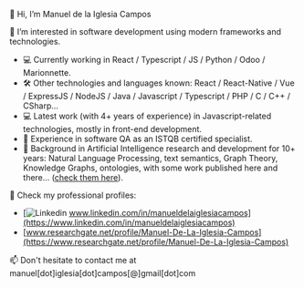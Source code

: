 👋 Hi, I’m Manuel de la Iglesia Campos

👀 I’m interested in software development using modern frameworks and technologies.
- 💻 Currently working in React / Typescript / JS / Python / Odoo / Marionnette.
- 🛠️ Other technologies and languages known: React / React-Native / Vue / ExpressJS / NodeJS / Java / Javascript / Typescript / PHP / C / C++ / CSharp...
- 💻 Latest work (with 4+ years of experience) in Javascript-related technologies, mostly in front-end development.
- 🔎 Experience in software QA as an ISTQB certified specialist.
- 📖 Background in Artificial Intelligence research and development for 10+ years: Natural Language Processing, text semantics, Graph Theory, Knowledge Graphs, ontologies, with some work published here and there... ([check them here](https://www.researchgate.net/profile/Manuel-De-La-Iglesia-Campos-2#publications)).

🌱 Check my professional profiles:
- [![Linkedin](https://i.stack.imgur.com/gVE0j.png) www.linkedin.com/in/manueldelaiglesiacampos](https://www.linkedin.com/in/manueldelaiglesiacampos)
- [www.researchgate.net/profile/Manuel-De-La-Iglesia-Campos](https://www.researchgate.net/profile/Manuel-De-La-Iglesia-Campos)

📫 Don't hesitate to contact me at manuel[dot]iglesia[dot]campos[@]gmail[dot]com

<!---
manuel-delaiglesia/manuel-delaiglesia is a ✨ special ✨ repository because its `README.md` (this file) appears on your GitHub profile.
You can click the Preview link to take a look at your changes.
--->
